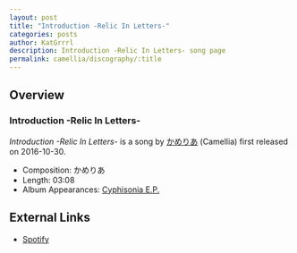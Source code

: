 ```yaml
---
layout: post
title: "Introduction -Relic In Letters-"
categories: posts
author: KatGrrrl
description: Introduction -Relic In Letters- song page
permalink: camellia/discography/:title
---
```


## Overview

### Introduction -Relic In Letters-

*Introduction -Relic In Letters-* is a song by [かめりあ](/camellia) (Camellia) first released on 2016-10-30.

* Composition: かめりあ
* Length: 03:08
* Album Appearances: [Cyphisonia E.P.](/camellia/albums/Cyphisonia)

## External Links

* [Spotify](https://open.spotify.com/track/5HujfshOp8rO3DbZyYKOnq?si=168b8f8b811443a6)
